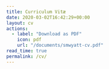 ```yaml
---
title: Curriculum Vitæ
date: 2020-03-02T16:42:29+00:00
layout: cv
actions:
  - label: "Download as PDF"
    icon: pdf
    url: "/documents/smwyatt-cv.pdf"
read_time: true
permalink: /cv/
---
```

